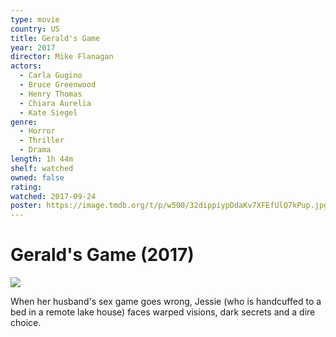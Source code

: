 ```yaml
---
type: movie
country: US
title: Gerald's Game
year: 2017
director: Mike Flanagan
actors:
  - Carla Gugino
  - Bruce Greenwood
  - Henry Thomas
  - Chiara Aurelia
  - Kate Siegel
genre:
  - Horror
  - Thriller
  - Drama
length: 1h 44m
shelf: watched
owned: false
rating:
watched: 2017-09-24
poster: https://image.tmdb.org/t/p/w500/32dippiypDdaKv7XFEfUlQ7kPup.jpg
---
```


# Gerald's Game (2017)

![](https://image.tmdb.org/t/p/w500/32dippiypDdaKv7XFEfUlQ7kPup.jpg)

When her husband's sex game goes wrong, Jessie (who is handcuffed to a bed in a remote lake house) faces warped visions, dark secrets and a dire choice.